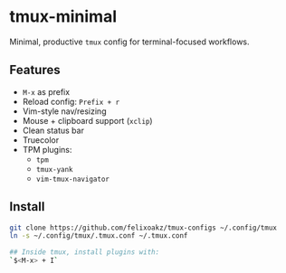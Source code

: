 # tmux-minimal

Minimal, productive `tmux` config for terminal-focused workflows.

## Features

- `M-x` as prefix
- Reload config: `Prefix + r`
- Vim-style nav/resizing
- Mouse + clipboard support (`xclip`)
- Clean status bar
- Truecolor
- TPM plugins:
  - `tpm`
  - `tmux-yank`
  - `vim-tmux-navigator`

## Install

```sh
git clone https://github.com/felixoakz/tmux-configs ~/.config/tmux
ln -s ~/.config/tmux/.tmux.conf ~/.tmux.conf

## Inside tmux, install plugins with:
`$<M-x> + I`
